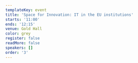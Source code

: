 ```yaml
---
templateKey: event
title: 'Space for Innovation: IT in the EU institutions'
starts: '11:00'
ends: '12:15'
venue: Gold Hall
color: grey
register: false
readMore: false
speakers: []
order: '3'
---
```

